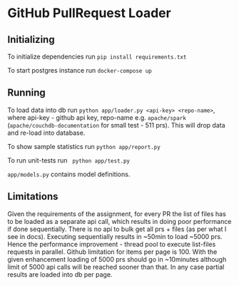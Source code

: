 # GitHub PullRequest Loader

## Initializing

To initialize dependencies run `pip install requirements.txt`

To start postgres instance run `docker-compose up`

## Running

To load data into db run `python app/loader.py <api-key> <repo-name>`, where api-key - github api key, repo-name e.g. `apache/spark` (`apache/couchdb-documentation` for small test - 511 prs).
This will drop data and re-load into database.

To show sample statistics run `python app/report.py`

To run unit-tests run ` python app/test.py`

`app/models.py` contains model definitions.

## Limitations

Given the requirements of the assignment, for every PR the list of files has to be loaded as a separate api call, which results in doing poor performance if done sequentially. There is no api to bulk get all prs + files (as per what I see in docs). Executing sequentially results in ~50min to load ~5000 prs. Hence the performance improvement - thread pool to execute list-files requests in parallel.
Github limitation for items per page is 100.
With the given enhancement loading of 5000 prs should go in ~10minutes although limit of 5000 api calls will be reached sooner than that.
In any case partial results are loaded into db per page.

